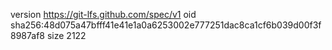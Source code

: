 version https://git-lfs.github.com/spec/v1
oid sha256:48d075a47bfff41e41e1a0a6253002e777251dac8ca1cf6b039d00f3f8987af8
size 2122
